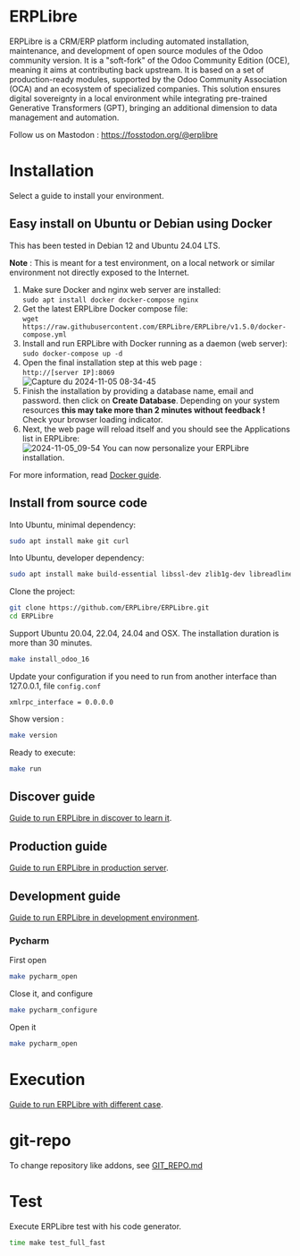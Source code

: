 # ERPLibre

ERPLibre is a CRM/ERP platform including automated installation, maintenance, and development of open source modules of
the Odoo community version. It is a "soft-fork" of the Odoo Community Edition (OCE), meaning it aims at contributing back
upstream. 
It is based on a set of production-ready modules, supported by the Odoo Community Association (OCA) and an
ecosystem of specialized companies. This solution ensures digital sovereignty in a local environment while integrating
pre-trained Generative Transformers (GPT), bringing an additional dimension to data management and automation.

Follow us on Mastodon : https://fosstodon.org/@erplibre

# Installation

Select a guide to install your environment.

## Easy install on Ubuntu or Debian using Docker

This has been tested in Debian 12 and Ubuntu 24.04 LTS.

**Note** : This is meant for a test environment, on a local network or similar environment not directly exposed to the Internet. 

1. Make sure Docker and nginx web server are installed:<BR>
```sudo apt install docker docker-compose nginx```
1. Get the latest ERPLibre Docker compose file:<BR>
```wget https://raw.githubusercontent.com/ERPLibre/ERPLibre/v1.5.0/docker-compose.yml```
1. Install and run ERPLibre with Docker running as a daemon (web server):<BR>
```sudo docker-compose up -d```
1. Open the final installation step at this web page :<BR>
```http://[server IP]:8069```<BR>
![Capture du 2024-11-05 08-34-45](https://github.com/user-attachments/assets/7c6295b6-cc95-462d-822c-3ff72b772155)
1. Finish the installation by providing a database name, email and password. then click on **Create Database**. Depending on your system resources **this may take more than 2 minutes without feedback !** Check your browser loading indicator.
1. Next, the web page will reload itself and you should see the Applications list in ERPLibre:<BR>
![2024-11-05_09-54](https://github.com/user-attachments/assets/1742c4a9-da96-466b-9c17-35eb5ca786ff)
You can now personalize your ERPLibre installation.

For more information, read [Docker guide](./docker/README.md).

## Install from source code

Into Ubuntu, minimal dependency:

```bash
sudo apt install make git curl
```

Into Ubuntu, developer dependency:

```bash
sudo apt install make build-essential libssl-dev zlib1g-dev libreadline-dev libsqlite3-dev curl llvm libncurses5-dev libncursesw5-dev xz-utils tk-dev liblzma-dev libbz2-dev libldap2-dev libsasl2-dev
```

Clone the project:

```bash
git clone https://github.com/ERPLibre/ERPLibre.git
cd ERPLibre
```

Support Ubuntu 20.04, 22.04, 24.04 and OSX. The installation duration is more than 30 minutes.

```bash
make install_odoo_16
```

Update your configuration if you need to run from another interface than 127.0.0.1, file `config.conf`

```
xmlrpc_interface = 0.0.0.0
```

Show version :

```bash
make version
```

Ready to execute:

```bash
make run
```


## Discover guide

[Guide to run ERPLibre in discover to learn it](./doc/DISCOVER.md).

## Production guide

[Guide to run ERPLibre in production server](./doc/PRODUCTION.md).

## Development guide

[Guide to run ERPLibre in development environment](./doc/DEVELOPMENT.md).

### Pycharm

First open

```bash
make pycharm_open
```

Close it, and configure

```bash
make pycharm_configure
```

Open it

```bash
make pycharm_open
```

# Execution

[Guide to run ERPLibre with different case](./doc/RUN.md).

# git-repo

To change repository like addons, see [GIT_REPO.md](doc/GIT_REPO.md)

# Test

Execute ERPLibre test with his code generator.

```bash
time make test_full_fast
```
